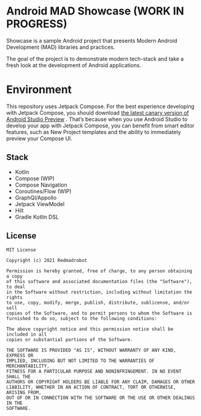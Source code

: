 # Android MAD Showcase (WORK IN PROGRESS)

Showcase is a sample Android project that presents Modern Android Development (MAD) libraries and practices.

The goal of the project is to demonstrate modern tech-stack and take a fresh look at the development of Android applications.

# Environment

This repository uses Jetpack Compose. For the best experience developing with Jetpack Compose, you should download [the latest canary version of Android Studio Preview](https://developer.android.com/studio/preview) . That’s because when you use Android Studio to develop your app with Jetpack Compose, you can benefit from smart editor features, such as New Project templates and the ability to immediately preview your Compose UI.

## Stack

* Kotlin
* Compose (WIP)
* Compose Navigation
* Coroutines/Flow (WIP)
* GraphQl/Appollo
* Jetpack ViewModel
* Hilt
* Gradle Kotlin DSL

## License
```
MIT License

Copyright (c) 2021 Redmadrobot

Permission is hereby granted, free of charge, to any person obtaining a copy
of this software and associated documentation files (the "Software"), to deal
in the Software without restriction, including without limitation the rights
to use, copy, modify, merge, publish, distribute, sublicense, and/or sell
copies of the Software, and to permit persons to whom the Software is
furnished to do so, subject to the following conditions:

The above copyright notice and this permission notice shall be included in all
copies or substantial portions of the Software.

THE SOFTWARE IS PROVIDED "AS IS", WITHOUT WARRANTY OF ANY KIND, EXPRESS OR
IMPLIED, INCLUDING BUT NOT LIMITED TO THE WARRANTIES OF MERCHANTABILITY,
FITNESS FOR A PARTICULAR PURPOSE AND NONINFRINGEMENT. IN NO EVENT SHALL THE
AUTHORS OR COPYRIGHT HOLDERS BE LIABLE FOR ANY CLAIM, DAMAGES OR OTHER
LIABILITY, WHETHER IN AN ACTION OF CONTRACT, TORT OR OTHERWISE, ARISING FROM,
OUT OF OR IN CONNECTION WITH THE SOFTWARE OR THE USE OR OTHER DEALINGS IN THE
SOFTWARE.
```
